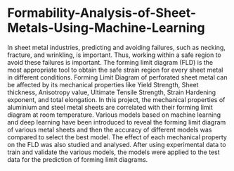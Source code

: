 # Formability-Analysis-of-Sheet-Metals-Using-Machine-Learning
In sheet metal industries, predicting and avoiding failures, such as necking, fracture, and
wrinkling, is important. Thus, working within a safe region to avoid these failures is important.
The forming limit diagram (FLD) is the most appropriate tool to obtain the safe strain region
for every sheet metal in different conditions. Forming Limit Diagram of perforated sheet metal
can be affected by its mechanical properties like Yield Strength, Sheet thickness, Anisotropy
value, Ultimate Tensile Strength, Strain Hardening exponent, and total elongation. In this
project, the mechanical properties of aluminium and steel metal sheets are correlated with their
forming limit diagram at room temperature. Various models based on machine learning and
deep learning have been introduced to reveal the forming limit diagram of various metal sheets
and then the accuracy of different models was compared to select the best model. The effect of
each mechanical property on the FLD was also studied and analysed. After using experimental
data to train and validate the various models, the models were applied to the test data for the
prediction of forming limit diagrams.
